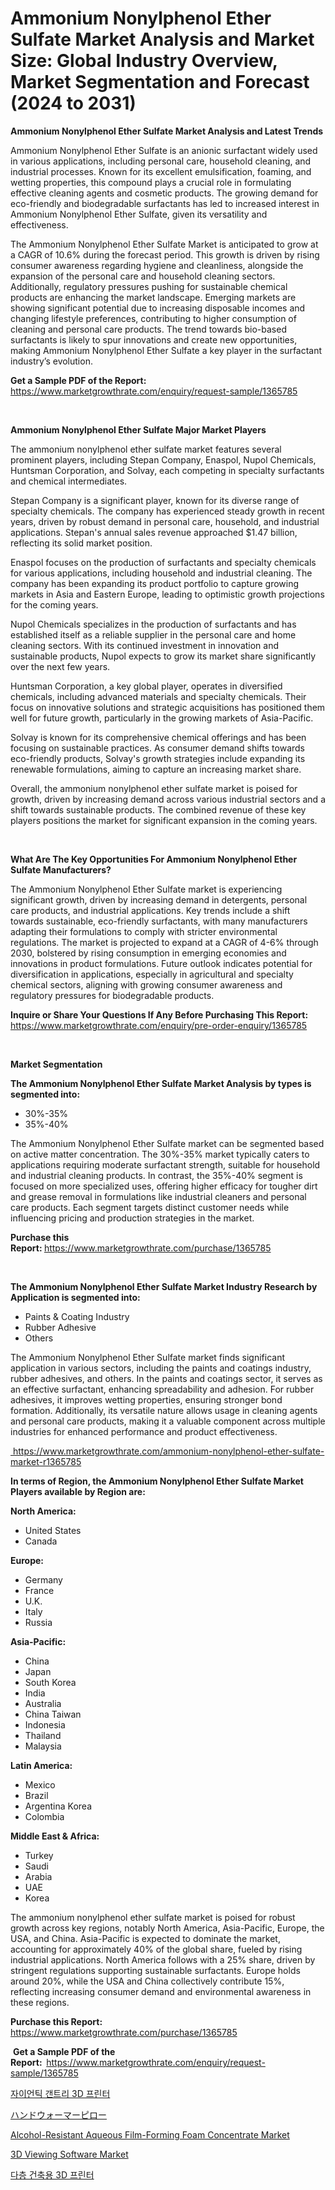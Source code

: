 <p><h1>Ammonium Nonylphenol Ether Sulfate Market Analysis and Market Size: Global Industry Overview, Market Segmentation and Forecast (2024 to 2031)</h1></p><p><strong>Ammonium Nonylphenol Ether Sulfate Market Analysis and Latest Trends</strong></p>
<p><p>Ammonium Nonylphenol Ether Sulfate is an anionic surfactant widely used in various applications, including personal care, household cleaning, and industrial processes. Known for its excellent emulsification, foaming, and wetting properties, this compound plays a crucial role in formulating effective cleaning agents and cosmetic products. The growing demand for eco-friendly and biodegradable surfactants has led to increased interest in Ammonium Nonylphenol Ether Sulfate, given its versatility and effectiveness.</p><p>The Ammonium Nonylphenol Ether Sulfate Market is anticipated to grow at a CAGR of 10.6% during the forecast period. This growth is driven by rising consumer awareness regarding hygiene and cleanliness, alongside the expansion of the personal care and household cleaning sectors. Additionally, regulatory pressures pushing for sustainable chemical products are enhancing the market landscape. Emerging markets are showing significant potential due to increasing disposable incomes and changing lifestyle preferences, contributing to higher consumption of cleaning and personal care products. The trend towards bio-based surfactants is likely to spur innovations and create new opportunities, making Ammonium Nonylphenol Ether Sulfate a key player in the surfactant industry’s evolution.</p></p>
<p><strong>Get a Sample PDF of the Report:&nbsp;</strong> <a href="https://www.marketgrowthrate.com/enquiry/request-sample/1365785">https://www.marketgrowthrate.com/enquiry/request-sample/1365785</a></p>
<p>&nbsp;</p>
<p><strong>Ammonium Nonylphenol Ether Sulfate Major Market Players</strong></p>
<p><p>The ammonium nonylphenol ether sulfate market features several prominent players, including Stepan Company, Enaspol, Nupol Chemicals, Huntsman Corporation, and Solvay, each competing in specialty surfactants and chemical intermediates.</p><p>Stepan Company is a significant player, known for its diverse range of specialty chemicals. The company has experienced steady growth in recent years, driven by robust demand in personal care, household, and industrial applications. Stepan's annual sales revenue approached $1.47 billion, reflecting its solid market position.</p><p>Enaspol focuses on the production of surfactants and specialty chemicals for various applications, including household and industrial cleaning. The company has been expanding its product portfolio to capture growing markets in Asia and Eastern Europe, leading to optimistic growth projections for the coming years.</p><p>Nupol Chemicals specializes in the production of surfactants and has established itself as a reliable supplier in the personal care and home cleaning sectors. With its continued investment in innovation and sustainable products, Nupol expects to grow its market share significantly over the next few years.</p><p>Huntsman Corporation, a key global player, operates in diversified chemicals, including advanced materials and specialty chemicals. Their focus on innovative solutions and strategic acquisitions has positioned them well for future growth, particularly in the growing markets of Asia-Pacific.</p><p>Solvay is known for its comprehensive chemical offerings and has been focusing on sustainable practices. As consumer demand shifts towards eco-friendly products, Solvay's growth strategies include expanding its renewable formulations, aiming to capture an increasing market share.</p><p>Overall, the ammonium nonylphenol ether sulfate market is poised for growth, driven by increasing demand across various industrial sectors and a shift towards sustainable products. The combined revenue of these key players positions the market for significant expansion in the coming years.</p></p>
<p>&nbsp;</p>
<p><strong>What Are The Key Opportunities For Ammonium Nonylphenol Ether Sulfate Manufacturers?</strong></p>
<p><p>The Ammonium Nonylphenol Ether Sulfate market is experiencing significant growth, driven by increasing demand in detergents, personal care products, and industrial applications. Key trends include a shift towards sustainable, eco-friendly surfactants, with many manufacturers adapting their formulations to comply with stricter environmental regulations. The market is projected to expand at a CAGR of 4-6% through 2030, bolstered by rising consumption in emerging economies and innovations in product formulations. Future outlook indicates potential for diversification in applications, especially in agricultural and specialty chemical sectors, aligning with growing consumer awareness and regulatory pressures for biodegradable products.</p></p>
<p><strong>Inquire or Share Your Questions If Any Before Purchasing This Report:</strong> <a href="https://www.marketgrowthrate.com/enquiry/pre-order-enquiry/1365785">https://www.marketgrowthrate.com/enquiry/pre-order-enquiry/1365785</a></p>
<p>&nbsp;</p>
<p><strong>Market Segmentation</strong></p>
<p><strong>The Ammonium Nonylphenol Ether Sulfate Market Analysis by types is segmented into:</strong></p>
<p><ul><li>30%-35%</li><li>35%-40%</li></ul></p>
<p><p>The Ammonium Nonylphenol Ether Sulfate market can be segmented based on active matter concentration. The 30%-35% market typically caters to applications requiring moderate surfactant strength, suitable for household and industrial cleaning products. In contrast, the 35%-40% segment is focused on more specialized uses, offering higher efficacy for tougher dirt and grease removal in formulations like industrial cleaners and personal care products. Each segment targets distinct customer needs while influencing pricing and production strategies in the market.</p></p>
<p><strong>Purchase this Report:&nbsp;</strong><a href="https://www.marketgrowthrate.com/purchase/1365785">https://www.marketgrowthrate.com/purchase/1365785</a></p>
<p>&nbsp;</p>
<p><strong>The Ammonium Nonylphenol Ether Sulfate Market Industry Research by Application is segmented into:</strong></p>
<p><ul><li>Paints & Coating Industry</li><li>Rubber Adhesive</li><li>Others</li></ul></p>
<p><p>The Ammonium Nonylphenol Ether Sulfate market finds significant application in various sectors, including the paints and coatings industry, rubber adhesives, and others. In the paints and coatings sector, it serves as an effective surfactant, enhancing spreadability and adhesion. For rubber adhesives, it improves wetting properties, ensuring stronger bond formation. Additionally, its versatile nature allows usage in cleaning agents and personal care products, making it a valuable component across multiple industries for enhanced performance and product effectiveness.</p></p>
<p><a href="https://www.marketgrowthrate.com/ammonium-nonylphenol-ether-sulfate-market-r1365785">&nbsp;https://www.marketgrowthrate.com/ammonium-nonylphenol-ether-sulfate-market-r1365785</a></p>
<p><strong>In terms of Region, the Ammonium Nonylphenol Ether Sulfate Market Players available by Region are:</strong></p>
<p>
    <p> <strong> North America: </strong>
        <ul>
            <li>United States</li>
            <li>Canada</li>
        </ul>
        </p> 
    <p> <strong> Europe: </strong>
        <ul>
            <li>Germany</li>
            <li>France</li>
            <li>U.K.</li>
            <li>Italy</li>
            <li>Russia</li>
        </ul>
        </p> 
    <p> <strong> Asia-Pacific: </strong>
        <ul>
            <li>China</li>
            <li>Japan</li>
            <li>South Korea</li>
            <li>India</li>
            <li>Australia</li>
            <li>China Taiwan</li>
            <li>Indonesia</li>
            <li>Thailand</li>
            <li>Malaysia</li>
        </ul>
        </p> 
    <p> <strong> Latin America: </strong>
        <ul>
            <li>Mexico</li>
            <li>Brazil</li>
            <li>Argentina Korea</li>
            <li>Colombia</li>
        </ul>
        </p> 
    <p> <strong> Middle East & Africa: </strong>
        <ul>
            <li>Turkey</li>
            <li>Saudi</li>
            <li>Arabia</li>
            <li>UAE</li>
            <li>Korea</li>
        </ul>
    </p>
    </p>
<p><p>The ammonium nonylphenol ether sulfate market is poised for robust growth across key regions, notably North America, Asia-Pacific, Europe, the USA, and China. Asia-Pacific is expected to dominate the market, accounting for approximately 40% of the global share, fueled by rising industrial applications. North America follows with a 25% share, driven by stringent regulations supporting sustainable surfactants. Europe holds around 20%, while the USA and China collectively contribute 15%, reflecting increasing consumer demand and environmental awareness in these regions.</p></p>
<p><strong>Purchase this Report: </strong><a href="https://www.marketgrowthrate.com/purchase/1365785">https://www.marketgrowthrate.com/purchase/1365785</a></p>
<p>&nbsp;<strong>Get a Sample PDF of the Report:&nbsp;&nbsp;</strong><a href="https://www.marketgrowthrate.com/enquiry/request-sample/1365785">https://www.marketgrowthrate.com/enquiry/request-sample/1365785</a></p>
<p><strong></strong></p>
<p><p><a href="https://medium.com/@nargishussain12/%EA%B8%80%EB%A1%9C%EB%B2%8C-%EA%B1%B0%EB%8C%80-%EA%B0%A0%ED%8A%B8%EB%A6%AC-3d-%ED%94%84%EB%A6%B0%ED%84%B0-%EC%82%B0%EC%97%85-%EC%A2%85%EB%A5%98-%EC%9D%91%EC%9A%A9-%EC%8B%9C%EC%9E%A5-%ED%94%8C%EB%A0%88%EC%9D%B4%EC%96%B4-%EC%A7%80%EC%97%AD-%EC%84%B1%EC%9E%A5-%EB%B6%84%EC%84%9D-%EB%B0%8F-%EB%AF%B8%EB%9E%98-%EC%8B%9C%EB%82%98%EB%A6%AC%EC%98%A4-2024-2031-ce7ac8b66a2d?postPublishedType=repub">자이언틱 갠트리 3D 프린터</a></p><p><a href="https://medium.com/@khkjaxbn36/%E6%89%8B%E3%81%AE%E3%81%B2%E3%82%89%E6%B8%A9%E3%82%81%E3%83%94%E3%83%AD%E3%83%BC%E5%B8%82%E5%A0%B4%E3%81%AE%E8%A6%8F%E6%A8%A1-%E5%B8%82%E5%A0%B4%E3%82%BB%E3%82%B0%E3%83%A1%E3%83%B3%E3%83%86%E3%83%BC%E3%82%B7%E3%83%A7%E3%83%B3-%E5%B8%82%E5%A0%B4%E5%8B%95%E5%90%91%E5%8F%8A%E3%81%B32031%E5%B9%B4%E3%81%BE%E3%81%A7%E3%81%AE%E6%88%90%E9%95%B7%E5%88%86%E6%9E%90%E4%BA%88%E6%B8%AC-fb9553a6f3a6">ハンドウォーマーピロー</a></p><p><a href="https://issuu.com/reportprime-2/docs/alcohol-resistant-aqueous-film-form_da7ca47286659e">Alcohol-Resistant Aqueous Film-Forming Foam Concentrate Market</a></p><p><a href="https://www.linkedin.com/pulse/3d-viewing-software-industry-sector-market-dynamics-future-bp0cf">3D Viewing Software Market</a></p><p><a href="https://medium.com/@nargishussain12/%EB%8B%A4%EC%B8%B5-%EA%B1%B4%EC%B6%95-3d-%ED%94%84%EB%A6%B0%ED%84%B0-%EC%8B%9C%EC%9E%A5%EC%9D%98-%ED%98%84%EC%9E%AC-%EB%B0%8F-%EB%AF%B8%EB%9E%98-%EC%A0%84%EB%A7%9D%EC%9D%80-%EB%AC%B4%EC%97%87%EC%9D%B8%EA%B0%80%EC%9A%94-%EC%8B%9C%EC%9E%A5-%EB%B6%84%EC%84%9D-%EB%B0%8F-%ED%96%A5%ED%9B%84-%EB%B0%A9%ED%96%A5-2024-2031-0ac030300754?postPublishedType=repub">다층 건축용 3D 프린터</a></p></p>